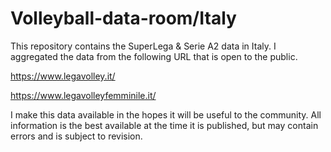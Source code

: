 # Volleyball-data-room/Italy

This repository contains the SuperLega & Serie A2 data in Italy. I aggregated the data from the following URL that is open to the public.

https://www.legavolley.it/

https://www.legavolleyfemminile.it/

I make this data available in the hopes it will be useful to the community. All information is the best available at the time it is published, but may contain errors and is subject to revision.

